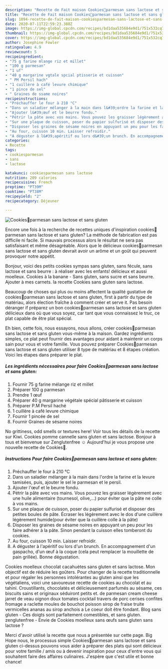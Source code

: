 ```yaml
---
description: "Recette de Fait maison Cookies🍪parmesan sans lactose et sans gluten"
title: "Recette de Fait maison Cookies🍪parmesan sans lactose et sans gluten"
slug: 1094-recette-de-fait-maison-cookiesparmesan-sans-lactose-et-sans-gluten
date: 2020-07-11T22:59:23.388Z
image: https://img-global.cpcdn.com/recipes/bd1daa535684e9d1/751x532cq70/cookies🍪parmesan-sans-lactose-et-sans-gluten-photo-principale-de-la-recette.jpg
thumbnail: https://img-global.cpcdn.com/recipes/bd1daa535684e9d1/751x532cq70/cookies🍪parmesan-sans-lactose-et-sans-gluten-photo-principale-de-la-recette.jpg
cover: https://img-global.cpcdn.com/recipes/bd1daa535684e9d1/751x532cq70/cookies🍪parmesan-sans-lactose-et-sans-gluten-photo-principale-de-la-recette.jpg
author: Josephine Fowler
ratingvalue: 4.9
reviewcount: 5
recipeingredient:
- "75 g farine mlange riz et millet"
- "100 g parmesan"
- "1 uf"
- "40 g margarine vgtale spcial ptisserie et cuisson"
- " PM Persil hach"
- "1 cuillère à café levure chimique"
- "1 pince de sel"
- " Graines de ssame noires"
recipeinstructions:
- "Préchauffer le four à 210 °C"
- "Dans un saladier mélanger à la main dans l&#39;ordre la farine et la levure tamisées, puis, ajouter le sel le parmesan et le persil."
- "Ajouter l&#39;œuf et le beurre fondu."
- "Pétrir la pâte avec vos mains. Vous pouvez les graisser légèrement avec une huile alimentaire (tournesol, olive,...) pour éviter que la pâte ne colle à vos mains."
- "Sur une plaque de cuisson, poser du papier sulfurisé et disposer des petites boules de pâte. Écraser les légèrement avec le dos d&#39;une cuillère légèrement humide(pour éviter que la cuillère colle à la pâte)"
- "Disposer les graines de sésame noires en appuyant un peu pour les faire adhérer à la pâte. Sinon pendant la cuisson elles tomberont du cookies."
- "Au four, cuisson 10 min. Laisser refroidir."
- "A déguster à l&#39;apéritif ou lors d&#39;un brunch. En accompagnement d&#39;un gaspacho, d&#39;un œuf à la coque (cela peut remplacer la mouillette de pain grillée). Bonne dégustation."
categories:
- Recette
tags:
- cookiesparmesan
- sans
- lactose

katakunci: cookiesparmesan sans lactose 
nutrition: 209 calories
recipecuisine: French
preptime: "PT39M"
cooktime: "PT38M"
recipeyield: "2"
recipecategory: Déjeuner

---
```



![Cookies🍪parmesan sans lactose et sans gluten](https://img-global.cpcdn.com/recipes/bd1daa535684e9d1/751x532cq70/cookies🍪parmesan-sans-lactose-et-sans-gluten-photo-principale-de-la-recette.jpg)

Encore une fois à la recherche de recettes uniques d'inspiration cookies🍪parmesan sans lactose et sans gluten? La méthode de fabrication est pas difficile ni facile. Si mauvais processus alors le résultat ne sera pas satisfaisant et même désagréable. Alors que le délicieux cookies🍪parmesan sans lactose et sans gluten devrait avoir un arôme et un goût qui peuvent provoquer notre appétit.

Bonjour, voici des petits cookies sympas sans gluten, sans fécule, sans lactose et sans beurre : à réaliser avec les enfants! délicieux et aussi moelleux. Cookies à la banane - Sans gluten, sans sucre et sans beurre. Ajouter à mes carnets. la recette Cookies sans gluten sans lactose.

Beaucoup de choses qui plus ou moins affectent la qualité gustative de cookies🍪parmesan sans lactose et sans gluten, first à partir du type de matériau, alors élection fraîche à comment créer et serve it. Pas besoin déranger if préparez un bon cookies🍪parmesan sans lactose et sans gluten délicieux dans où que vous soyez, car tant que vous connaissez le truc, ce plat capable de être plat spécial.


Eh bien, cette fois, nous essayons, nous allons, créer cookies🍪parmesan sans lactose et sans gluten vous-même à la maison. Gardez ingrédients simples, ce plat peut fournir des avantages pour aidant à maintenir un corps sain pour vous et votre famille. Vous pouvez préparer Cookies🍪parmesan sans lactose et sans gluten utiliser 8 type de matériau et 8 étapes création. Voici les étapes dans préparer le plat.

<!--inarticleads1-->

##### Les ingrédients nécessaires pour faire Cookies🍪parmesan sans lactose et sans gluten:

1. Fournir 75 g farine mélange riz et millet
1. Préparer 100 g parmesan
1. Prendre 1 œuf
1. Préparer 40 g margarine végétale spécial pâtisserie et cuisson
1. Préparer  P.M Persil haché
1.  1 cuillère à café levure chimique
1. Fournir 1 pincée de sel
1. Fournir  Graines de sésame noires


No grittiness, odd smells or textures here! Voir tous les détails de la recette sur Kiwi. Cookies pomme cannelle sans gluten et sans lactose. Bonjour à tous et bienvenue sur Zenglutenfree ☺️ Aujourd&#39;hui je vous propose une nouvelle recette de Cookies🍪. 

<!--inarticleads2-->

##### Instructions Pour faire Cookies🍪parmesan sans lactose et sans gluten:

1. Préchauffer le four à 210 °C
1. Dans un saladier mélanger à la main dans l&#39;ordre la farine et la levure tamisées, puis, ajouter le sel le parmesan et le persil.
1. Ajouter l&#39;œuf et le beurre fondu.
1. Pétrir la pâte avec vos mains. Vous pouvez les graisser légèrement avec une huile alimentaire (tournesol, olive,...) pour éviter que la pâte ne colle à vos mains.
1. Sur une plaque de cuisson, poser du papier sulfurisé et disposer des petites boules de pâte. Écraser les légèrement avec le dos d&#39;une cuillère légèrement humide(pour éviter que la cuillère colle à la pâte)
1. Disposer les graines de sésame noires en appuyant un peu pour les faire adhérer à la pâte. Sinon pendant la cuisson elles tomberont du cookies.
1. Au four, cuisson 10 min. Laisser refroidir.
1. A déguster à l&#39;apéritif ou lors d&#39;un brunch. En accompagnement d&#39;un gaspacho, d&#39;un œuf à la coque (cela peut remplacer la mouillette de pain grillée). Bonne dégustation.


Cookies moelleux chocolat cacahuètes sans gluten et sans lactose. Mon objectif est de réduire les goûters. Pour changer de la recette traditionnelle et pour régaler les personnes intolérantes au gluten ainsi que les végétaliens, voici une savoureuse recette de cookies au chocolat et au tahini. Croustillants, chocolatés et délicieusement parfumés au sésame, ces biscuits sains et originaux séduiront petits et. de parmesan cream cheese jarret de veau oignon doux tomates cocktail travers de porc cerises confites fromage a raclette moules de bouchot poisson sirop de fraise truite vermicelles ananas au sirop anchois a Le coeur doit être fondant. Blog sans gluten - Ces doigts sont parfaitement comestibles, et sans gluten. zenglutenfree - Envie de Cookies moelleux sans œufs sans gluten sans lactose ? 


Merci d'avoir utilisé la recette que nous a présentée sur cette page. Big Hope nous, le processus simple Cookies🍪parmesan sans lactose et sans gluten ci-dessus pouvons vous aider à préparer des plats qui sont délicieux pour votre famille / amis ou à devenir inspiration pour ceux d'entre vous qui souhaitent faire des affaires culinaires. J'espère que c'est utile et bonne chance!
